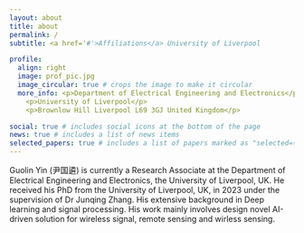 ```yaml
---
layout: about
title: about
permalink: /
subtitle: <a href='#'>Affiliations</a> University of Liverpool

profile:
  align: right
  image: prof_pic.jpg
  image_circular: true # crops the image to make it circular
  more_info: <p>Department of Electrical Engineering and Electronics</p>
    <p>University of Liverpool</p>
    <p>Brownlow Hill Liverpool L69 3GJ United Kingdom</p>

social: true # includes social icons at the bottom of the page
news: true # includes a list of news items
selected_papers: true # includes a list of papers marked as "selected={true}"
---
```


Guolin Yin (尹国遴) is currently a Research Associate at the Department of Electrical Engineering and Electronics, the University of Liverpool, UK. He received his PhD from the University of Liverpool, UK, in 2023 under the supervision of Dr Junqing Zhang. His extensive background in Deep learning and signal processing. His work mainly involves design novel AI-driven solution for wireless signal, remote sensing and wirless sensing.
